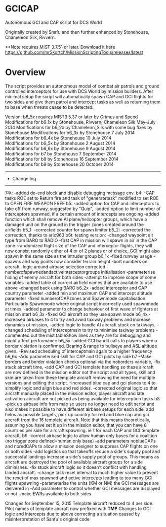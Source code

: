 # GCICAP
Autonomous GCI and CAP script for DCS World

Originally created by Snafu and then further enhanced by Stonehouse, Chameleon Silk, Rivvern.

**Note requires MIST 3.7.51 or later. Download it here https://github.com/mrSkortch/MissionScriptingTools/releases/latest

# Overview
The script provides an autonomous model of combat air patrols and ground controlled interceptors for use with DCS World by mission builders. After minimal setup the script will automatically spawn CAP and GCI flights for two sides and give them patrol and intercept tasks as well as returning them to base when threats cease to be detected.

Version: b6_5x
requires MIST3.5.37 or later by Grimes and Speed
Modifications for b6_1x by Stonehouse, Rivvern, Chameleon Silk May-July 2014 
Modifications for b6_2x by Chameleon_Silk with some bug fixes by Stonehouse 
Modifications for b6_3x by Stonehouse 7 July 2014  
Modifications for b6_4x by Stonehouse 10 July 2014  
Modifications for b6_5x by Stonehouse 2 August 2014  
Modifications for b6_6x by Stonehouse 9 August 2014  
Modifications for b7 by Stonehouse 7 September 2014  
Modifications for b8 by Stonehouse 16 September 2014  
Modifications for b9 by Stonehouse 20 October 2014  

*******************************************************************************************************************************
* Change log
*******************************************************************************************************************************

74t: 	-added do-end block and disable debugging message env.
b4: 	-CAP tasks ROE set to Return fire and task of "generatetask" modified to set ROE to OPEN FIRE WEAPON FREE
b5: 	-added option for CAP and interceptors to take off from runway, suggested by "Quip",
		-added option to limit number of interceptors spawned, if a certain amount of intercepts are ongoing
		-added function which shall remove AI plane/helicopter groups, which have a damaged unit on the ground in the trigger zones created around the airfields
b5_1: 	-corrected counter for spawn limiter
b5_2: 	-corrected the correction, thanks to eric963
b6t: 	testing version: -changed waypoint alt type from BARO to RADIO
		-first CAP in mission will spawn in air in the CAP zone
		-randomized flight size of the CAP and interceptor flights, they will now consist randomly either of 4 or of 2 planes or of choice, GCI might also spawn in the same size as the intruder group
b6_1x 	-fixed runway usage
		-spawns and way points now consider terrain height
		-bort numbers on aircraft
		-logic around airbase selection corrected
		-numberofspawnedandactiveinterceptorgroups initialisation
		-parameterise hiding of enemy aircraft for both sides
		-attempt to improve scope of some variables
		-added table of correct airfield names that are available to use above
		-changed back using BARO
b6_2x 	-added interceptor and CAP country parameter
		-added min and maximum CAP and intercept altitude parameter
		-fixed numberofCAPzones and Spawnmode capitalisation. Particularly Spawnmode where original script incorrectly used spawnmode at times.
		-added parameter to change behaviour of first wave of fighters at mission start	
b6_3x 	-fixed GCI aircraft so they use spawn mode
b6_4x 	-increased airbases to 4 to try and avoid taxiway problems and increase dynamics of mission, 
		-added logic to handle AI aircraft stuck on taxiways, 
		-changed scheduling of interceptmain to try to minimise taxiway problems
		-commented out the mist.tableShow lines as they are for debugging and might affect performance
b6_5x 	-added GCI bandit calls to players when a border violation is confirmed. Bearing & range to bullseye and ASL altitude given.
		-Revised scheduling of interceptmain again to a higher frequency
b6_6x   -Add parameterised skill for CAP and GCI pilots by side	
b7		-Make borders and border violation checks optional via the noborders variable, 
		-fix stuck aircraft time, 
		-add CAP and GCI template handling so these aircraft are now defined in the mission editor not the script and all types, skill and skin are taken from these template aircraft 
		removing the need for multiple versions and editing the script. 
		-Increased blue cap and gci planes to 4 to simplify logic and align blue and red sides.
		-corrected original logic so that aircraft manually placed in the mission editor, player aircraft and late activation aircraft are not picked as being available for interception tasks
b8		-pick up airbase info from map so users no longer need to edit script and also makes it possible to have different airbase setups for each side, add helos as possible targets, pick up country for red and blue cap and gci 
		aircraft from the 16 template aircraft. Note that this means theoretically, assuming you have set it up in the mission editor, that you can have 8 countries per side for aircraft spawning. ie 1 for each CAP and GCI template
		aircraft.
b9		-correct airbase logic to allow human only bases for a coalition (no trigger zone defined=human only base)
		-add parameters noblueCAPs and noredCAPs to allow a mission designer to suppress CAP flights on one or both sides
		-add logistics so that takeoffs reduce a side's supply pool and successful landings increase a side's supply pool of groups. This means as aircraft are 
		 destroyed the pool of available aircraft groups for a side diminishes.
		-fix stuck aircraft logic so it doesn't conflict with handling landed aircraft.
		-change task reset interval to much higher value to prevent the reset of max spawned and active intercepts leading to too many GCI flights spawning
		-parameterise the units (KM or NM) the GCI messages are delivered in
		-Add parameter to control whether GCI messages are displayed or not
		-make EWRs available to both sides
		
Changes for September 15, 2015
	Template aircraft reduced to 4 per side. Pilot names of template aircraft now prefixed with __TMP__
	Changes to GCI logic and intercepts due to above correcting a situation caused by misinterpretation of Sanfu's 		        original code
